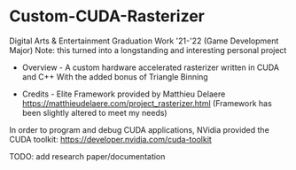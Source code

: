 # Custom-CUDA-Rasterizer
Digital Arts & Entertainment Graduation Work '21-'22 (Game Development Major)
Note: this turned into a longstanding and interesting personal project

- Overview -
A custom hardware accelerated rasterizer written in CUDA and C++
With the added bonus of Triangle Binning

- Credits -
Elite Framework provided by Matthieu Delaere
https://matthieudelaere.com/project_rasterizer.html
(Framework has been slightly altered to meet my needs)

In order to program and debug CUDA applications, NVidia provided the CUDA toolkit:
https://developer.nvidia.com/cuda-toolkit

TODO: add research paper/documentation
